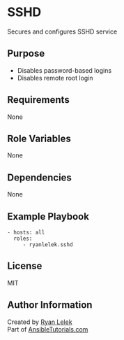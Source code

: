 SSHD
====

Secures and configures SSHD service  

Purpose
-------

- Disables password-based logins
- Disables remote root login

Requirements
------------

None

Role Variables
--------------

None

Dependencies
------------

None

Example Playbook
----------------

    - hosts: all
      roles:
         - ryanlelek.sshd

License
-------

MIT

Author Information
------------------

Created by [Ryan Lelek](https://www.ryanlelek.com)  
Part of [AnsibleTutorials.com](http://www.ansibletutorials.com)
